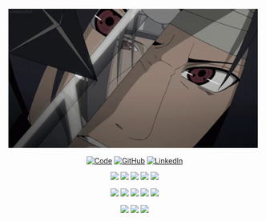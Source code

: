 ![SasukeGif](images/gif.gif)

<p align="center">
    <a href="https://nvskx.dev" target="_blank"><img alt="Code" src="https://img.shields.io/badge/-nvskx.dev-000000?style=for-the-badge&logo=Plex&logoColor=white"></a>
    <a href="https://github.com/ABPozharliev19" target="_blank"><img alt="GitHub" src="https://img.shields.io/badge/-@ABPozharliev19-181717?style=for-the-badge&logo=GitHub&logoColor=white"></a>
    <a href="https://www.linkedin.com/in/atanas-pozharliev/" target="_blank"><img alt="LinkedIn" src="https://img.shields.io/badge/-LinkedIn-0077B5?style=for-the-badge&logo=Linkedin&logoColor=white"></a>
</p>

<p align="center">
    <img src="https://img.shields.io/badge/-JavaScript-000000?style=for-the-badge&logo=javascript">
    <img src="https://img.shields.io/badge/-Python-000000?style=for-the-badge&logo=python">
    <img src="https://img.shields.io/badge/html5-000000?style=for-the-badge&logo=html5">
    <img src="https://img.shields.io/badge/css3-000000?style=for-the-badge&logo=css3">
    <img src="https://img.shields.io/badge/-SQL-000000?style=for-the-badge&logo=postgresql">
</p>

<p align="center">
    <img src="https://img.shields.io/badge/react-000000?style=for-the-badge&logo=react&logoColor=%2361DAFB">
    <img src="https://img.shields.io/badge/Redux-000000?style=for-the-badge&logo=redux">
    <img src="https://img.shields.io/badge/django-000000?style=for-the-badge&logo=django">
    <img src="https://img.shields.io/badge/express.js-000000?style=for-the-badge&logo=express&logoColor=%2361DAFB">
    <img src="https://img.shields.io/badge/node.js-000000?style=for-the-badge&logo=node.js">
</p>

<p align="center">
    <img src="https://img.shields.io/badge/mysql-000000?style=for-the-badge&logo=mysql&logoColor=white">
    <img src="https://img.shields.io/badge/Microsoft%20SQL%20Sever-000000?style=for-the-badge&logo=microsoft%20sql%20server">
    <img src="https://img.shields.io/badge/sqlite-000000?style=for-the-badge&logo=sqlite">
</p>


